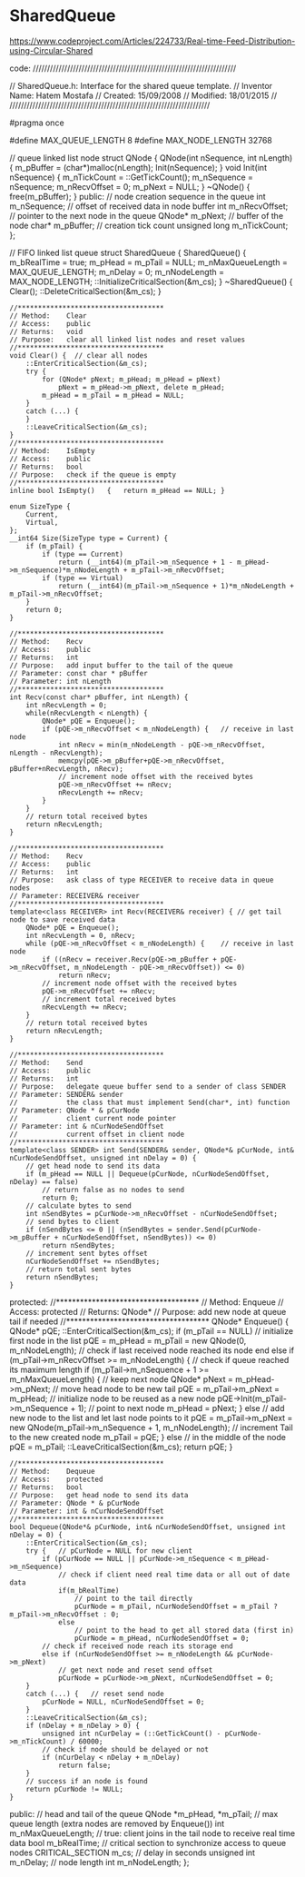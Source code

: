 # SharedQueue
https://www.codeproject.com/Articles/224733/Real-time-Feed-Distribution-using-Circular-Shared

code:
///////////////////////////////////////////////////////////////////////

// SharedQueue.h:	Interface for the shared queue template.
// Inventor Name:	Hatem Mostafa
// Created:			15/09/2008
// Modified:		18/01/2015
//
//////////////////////////////////////////////////////////////////////

#pragma once

#define MAX_QUEUE_LENGTH	8
#define MAX_NODE_LENGTH		32768

// queue linked list node
struct QNode {
	QNode(int nSequence, int nLength) {
		m_pBuffer = (char*)malloc(nLength);
		Init(nSequence);
	}
	void Init(int nSequence) {
		m_nTickCount = ::GetTickCount();
		m_nSequence = nSequence;
		m_nRecvOffset = 0;
		m_pNext = NULL;
	}
	~QNode() {
		free(m_pBuffer);
	}
public:
	// node creation sequence in the queue
	int m_nSequence;
	// offset of received data in node buffer
	int m_nRecvOffset;
	// pointer to the next node in the queue
	QNode* m_pNext;
	// buffer of the node
	char* m_pBuffer;
	// creation tick count
	unsigned long m_nTickCount;
};

// FIFO linked list queue
struct SharedQueue {
	SharedQueue() {
		m_bRealTime = true;
		m_pHead = m_pTail = NULL;
		m_nMaxQueueLength = MAX_QUEUE_LENGTH;
		m_nDelay = 0;
		m_nNodeLength = MAX_NODE_LENGTH;
		::InitializeCriticalSection(&m_cs);
	}
	~SharedQueue() {
		Clear();
		::DeleteCriticalSection(&m_cs);
	}

	//************************************
	// Method:    Clear
	// Access:    public 
	// Returns:   void
	// Purpose:   clear all linked list nodes and reset values
	//************************************
	void Clear() {	// clear all nodes
		::EnterCriticalSection(&m_cs);
		try {
			for (QNode* pNext; m_pHead; m_pHead = pNext)
				pNext = m_pHead->m_pNext, delete m_pHead;
			m_pHead = m_pTail = m_pHead = NULL;
		}
		catch (...) {
		}
		::LeaveCriticalSection(&m_cs);
	}
	//************************************
	// Method:    IsEmpty
	// Access:    public 
	// Returns:   bool
	// Purpose:   check if the queue is empty
	//************************************
	inline bool IsEmpty()	{	return m_pHead == NULL;	}

	enum SizeType {
		Current,
		Virtual,
	};
	__int64 Size(SizeType type = Current) {
		if (m_pTail) {
			if (type == Current)
				return (__int64)(m_pTail->m_nSequence + 1 - m_pHead->m_nSequence)*m_nNodeLength + m_pTail->m_nRecvOffset;
			if (type == Virtual)
				return (__int64)(m_pTail->m_nSequence + 1)*m_nNodeLength + m_pTail->m_nRecvOffset;
		}
		return 0;
	}

	//************************************
	// Method:    Recv
	// Access:    public 
	// Returns:   int
	// Purpose:   add input buffer to the tail of the queue
	// Parameter: const char * pBuffer
	// Parameter: int nLength
	//************************************
	int Recv(const char* pBuffer, int nLength) {
		int nRecvLength = 0;
		while(nRecvLength < nLength) {
			QNode* pQE = Enqueue();
			if (pQE->m_nRecvOffset < m_nNodeLength) {	// receive in last node
				int nRecv = min(m_nNodeLength - pQE->m_nRecvOffset, nLength - nRecvLength);
				memcpy(pQE->m_pBuffer+pQE->m_nRecvOffset, pBuffer+nRecvLength, nRecv);
				// increment node offset with the received bytes
				pQE->m_nRecvOffset += nRecv;
				nRecvLength += nRecv;
			}
		}
		// return total received bytes
		return nRecvLength;
	}

	//************************************
	// Method:    Recv
	// Access:    public 
	// Returns:   int
	// Purpose:	  ask class of type RECEIVER to receive data in queue nodes
	// Parameter: RECEIVER& receiver
	//************************************
	template<class RECEIVER> int Recv(RECEIVER& receiver) {	// get tail node to save received data
		QNode* pQE = Enqueue();
		int nRecvLength = 0, nRecv;
		while (pQE->m_nRecvOffset < m_nNodeLength) {	// receive in last node
			if ((nRecv = receiver.Recv(pQE->m_pBuffer + pQE->m_nRecvOffset, m_nNodeLength - pQE->m_nRecvOffset)) <= 0)
				return nRecv;
			// increment node offset with the received bytes
			pQE->m_nRecvOffset += nRecv;
			// increment total received bytes
			nRecvLength += nRecv;
		}
		// return total received bytes
		return nRecvLength;
	}

	//************************************
	// Method:    Send
	// Access:    public 
	// Returns:   int
	// Purpose:   delegate queue buffer send to a sender of class SENDER
	// Parameter: SENDER& sender
	//            the class that must implement Send(char*, int) function
	// Parameter: QNode * & pCurNode
	//            client current node pointer
	// Parameter: int & nCurNodeSendOffset
	//            current offset in client node
	//************************************
	template<class SENDER> int Send(SENDER& sender, QNode*& pCurNode, int& nCurNodeSendOffset, unsigned int nDelay = 0) {
		// get head node to send its data
		if (m_pHead == NULL || Dequeue(pCurNode, nCurNodeSendOffset, nDelay) == false)
			// return false as no nodes to send
			return 0;
		// calculate bytes to send
		int nSendBytes = pCurNode->m_nRecvOffset - nCurNodeSendOffset;
		// send bytes to client
		if (nSendBytes <= 0 || (nSendBytes = sender.Send(pCurNode->m_pBuffer + nCurNodeSendOffset, nSendBytes)) <= 0)
			return nSendBytes;
		// increment sent bytes offset
		nCurNodeSendOffset += nSendBytes;
		// return total sent bytes
		return nSendBytes;
	}

protected:
	//************************************
	// Method:    Enqueue
	// Access:    protected 
	// Returns:   QNode*
	// Purpose:   add new node at queue tail if needed
	//************************************
	QNode* Enqueue() {
		QNode* pQE;
		::EnterCriticalSection(&m_cs);
		if (m_pTail == NULL)
			// initialize first node in the list
			pQE = m_pHead = m_pTail = new QNode(0, m_nNodeLength);
		// check if last received node reached its node end
		else if (m_pTail->m_nRecvOffset >= m_nNodeLength) {
			// check if queue reached its maximum length
			if (m_pTail->m_nSequence + 1 >= m_nMaxQueueLength) {
				// keep next node
				QNode* pNext = m_pHead->m_pNext;
				// move head node to be new tail
				pQE = m_pTail->m_pNext = m_pHead;
				// initialize node to be reused as a new node
				pQE->Init(m_pTail->m_nSequence + 1);
				// point to next node
				m_pHead = pNext;
			}
			else
				// add new node to the list and let last node points to it
				pQE = m_pTail->m_pNext = new QNode(m_pTail->m_nSequence + 1, m_nNodeLength);
			// increment Tail to the new created node
			m_pTail = pQE;
		}
		else 
			// in the middle of the node
			pQE = m_pTail;
		::LeaveCriticalSection(&m_cs);
		return pQE;
	}

	//************************************
	// Method:    Dequeue
	// Access:    protected 
	// Returns:   bool
	// Purpose:   get head node to send its data
	// Parameter: QNode * & pCurNode
	// Parameter: int & nCurNodeSendOffset
	//************************************
	bool Dequeue(QNode*& pCurNode, int& nCurNodeSendOffset, unsigned int nDelay = 0) {
		::EnterCriticalSection(&m_cs);
		try {	// pCurNode = NULL for new client
			if (pCurNode == NULL || pCurNode->m_nSequence < m_pHead->m_nSequence)
				// check if client need real time data or all out of date data
				if(m_bRealTime)
					// point to the tail directly
					pCurNode = m_pTail, nCurNodeSendOffset = m_pTail ? m_pTail->m_nRecvOffset : 0;
				else
					// point to the head to get all stored data (first in)
					pCurNode = m_pHead, nCurNodeSendOffset = 0;
			// check if received node reach its storage end
			else if (nCurNodeSendOffset >= m_nNodeLength && pCurNode->m_pNext)
				// get next node and reset send offset
				pCurNode = pCurNode->m_pNext, nCurNodeSendOffset = 0;
		}
		catch (...) {	// reset send node
			pCurNode = NULL, nCurNodeSendOffset = 0;
		}
		::LeaveCriticalSection(&m_cs);
		if (nDelay + m_nDelay > 0) {
			unsigned int nCurDelay = (::GetTickCount() - pCurNode->m_nTickCount) / 60000;
			// check if node should be delayed or not
			if (nCurDelay < nDelay + m_nDelay)
				return false;
		}
		// success if an node is found
		return pCurNode != NULL;
	}

public:
	// head and tail of the queue
	QNode *m_pHead, *m_pTail;
	// max queue length (extra nodes are removed by Enqueue())
	int m_nMaxQueueLength;
	// true: client joins in the tail node to receive real time data
	bool m_bRealTime;
	// critical section to synchronize access to queue nodes
	CRITICAL_SECTION m_cs;
	// delay in seconds
	unsigned int m_nDelay;
	// node length
	int m_nNodeLength;
};




